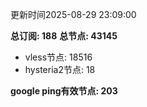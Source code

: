更新时间2025-08-29 23:09:00

**总订阅: 188**
**总节点: 43145**
- vless节点: 18516
- hysteria2节点: 18

**google ping有效节点: 203**
